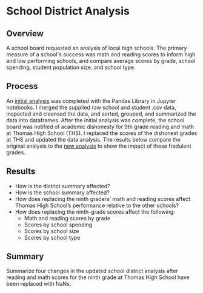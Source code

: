 # School District Analysis

## Overview
A school board requested an analysis of local high schools. The primary measure of a school's success was math and reading scores to inform high and low performing schools, and compare average scores by grade, school spending, student population size, and school type.

## Process
An [initial analysis](PyCitySchools.ipynb) was completed with the Pandas Library in Jupyter notebooks. I merged the supplied raw school and student .csv data, inspected and cleansed the data, and sorted, grouped, and summarized the data into dataframes. After the initial analysis was complete, the school board was notified of academic dishonesty for 9th grade reading and math at Thomas High School (THS). I replaced the scores of the dishonest grades at THS and updated the data analysis. The results below compare the original analysis to the [new analysis](PyCitySchools_Challenge.ipynb) to show the impact of these fradulent grades.

## Results
- How is the district summary affected?
- How is the school summary affected?
- How does replacing the ninth graders’ math and reading scores affect Thomas High School’s performance relative to the other schools?
- How does replacing the ninth-grade scores affect the following:
  - Math and reading scores by grade
  - Scores by school spending
  - Scores by school size
  - Scores by school type

## Summary
Summarize four changes in the updated school district analysis after reading and math scores for the ninth grade at Thomas High School have been replaced with NaNs.
